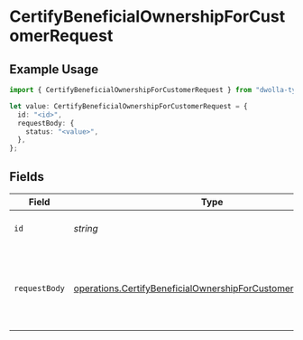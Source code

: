 # CertifyBeneficialOwnershipForCustomerRequest

## Example Usage

```typescript
import { CertifyBeneficialOwnershipForCustomerRequest } from "dwolla-typescript/models/operations";

let value: CertifyBeneficialOwnershipForCustomerRequest = {
  id: "<id>",
  requestBody: {
    status: "<value>",
  },
};
```

## Fields

| Field                                                                                                                                      | Type                                                                                                                                       | Required                                                                                                                                   | Description                                                                                                                                |
| ------------------------------------------------------------------------------------------------------------------------------------------ | ------------------------------------------------------------------------------------------------------------------------------------------ | ------------------------------------------------------------------------------------------------------------------------------------------ | ------------------------------------------------------------------------------------------------------------------------------------------ |
| `id`                                                                                                                                       | *string*                                                                                                                                   | :heavy_check_mark:                                                                                                                         | Customer unique identifier                                                                                                                 |
| `requestBody`                                                                                                                              | [operations.CertifyBeneficialOwnershipForCustomerRequestBody](../../models/operations/certifybeneficialownershipforcustomerrequestbody.md) | :heavy_check_mark:                                                                                                                         | Parameters for certifying beneficial ownership for a Customer                                                                              |
